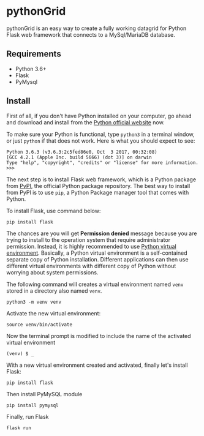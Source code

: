 # pythonGrid

pythonGrid is an easy way to create a fully working datagrid for Python Flask web framework that connects to a MySql/MariaDB database.

## Requirements

* Python 3.6+
* Flask
* PyMysql

## Install

First of all, if you don't have Python installed on your computer, go ahead and download and install from the [Python official website](https://www.python.org/downloads/) now.

To make sure your Python is functional, type `python3` in a terminal window, or just `python` if that does not work. Here is what you should expect to see:

    Python 3.6.3 (v3.6.3:2c5fed86e0, Oct  3 2017, 00:32:08)
    [GCC 4.2.1 (Apple Inc. build 5666) (dot 3)] on darwin
    Type "help", "copyright", "credits" or "license" for more information.
    >>>

The next step is to install Flask web framework, which is a Python package from [PyPI](https://pypi.org/), the official Python package repository. The best way to install from PyPI is to use `pip`, a Python Package manager tool that comes with Python. 

To install Flask, use command below:

    pip install flask

The chances are you will get **Permission denied** message because you are trying to install to the operation system that require administrator permission. Instead, it is highly recommended to use [Python virtual environment](https://docs.python.org/3/tutorial/venv.html). Basically, a Python virtual environment is a self-contained separate copy of Python installation. Different applications can then use different virtual environments with different copy of Python without worrying about system permissions.

The following command will creates a virtual environment named `venv` stored in a directory also named `venv`.

    python3 -m venv venv

Activate the new virtual environment:

    source venv/bin/activate

Now the terminal prompt is modified to include the name of the activated virtual environment

    (venv) $ _

With a new virtual environment created and activated, finally let's install Flask:

    pip install flask

Then install PyMySQL module

    pip install pymysql


Finally, run Flask

    flask run

